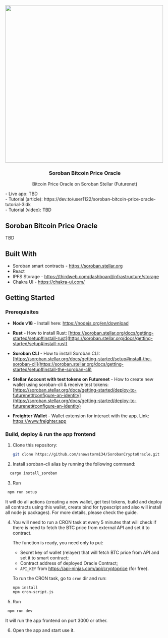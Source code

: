 <div>
<img src="projectLogo.png" width="500">

<h3 align="center">Soroban Bitcoin Price Oracle</h3>

  <p align="center"> Bitcoin Price Oracle on Soroban Stellar (Futurenet)</p>
    - Live app: TBD<br/>
    - Tutorial (article): https://dev.to/user1122/soroban-bitcoin-price-oracle-tutorial-3ldk<br/>
    - Tutorial (video): TBD
</div>

## Soroban Bitcoin Price Oracle

TBD

## Built With

- Soroban smart contracts - https://soroban.stellar.org
- React
- IPFS Storage - https://thirdweb.com/dashboard/infrastructure/storage
- Chakra UI - https://chakra-ui.com/


## Getting Started

### Prerequisites

* **Node v18** - Install here: https://nodejs.org/en/download
  
* **Rust** - How to install Rust: 
  [https://soroban.stellar.org/docs/getting-started/setup#install-rust](https://soroban.stellar.org/docs/getting-started/setup#install-rust)

* **Soroban CLI** - How to install Soroban CLI: 
  [https://soroban.stellar.org/docs/getting-started/setup#install-the-soroban-cli](https://soroban.stellar.org/docs/getting-started/setup#install-the-soroban-cli)
  
* **Stellar Account with test tokens on Futurenet** - How to create new wallet using soroban-cli & receive test tokens:
  [https://soroban.stellar.org/docs/getting-started/deploy-to-futurenet#configure-an-identity](https://soroban.stellar.org/docs/getting-started/deploy-to-futurenet#configure-an-identity)

* **Freighter Wallet** - Wallet extension for interact with the app. Link: https://www.freighter.app



### Build, deploy & run the app frontend

1. Clone this repository:
   ```sh
   git clone https://github.com/snowstorm134/SorobanCryptoOracle.git
   ```
  
2. Install soroban-cli alias by running the following command:
 ```sh
   cargo install_soroban
   ```

3. Run
  ```sh
   npm run setup
   ```
  It will do all actions (creating a new wallet, get test tokens, build and deploy all contracts using this wallet, create bind for typescript and also will install all node js packages). For more details, please check the guide.

4. You will need to run a CRON task at every 5 minutes that will check if there is need to fetch the BTC price from external API and set it to contract.

   The function is ready, you need only to put:
   - Secret key of wallet (relayer) that will fetch BTC price from API and set it to smart contract;
   - Contract address of deployed Oracle Contract;
   - `API_KEY` from https://api-ninjas.com/api/cryptoprice (for free).
     
   To run the CRON task, go to `cron` dir and run:
   ```sh
   npm install
   npm cron-script.js
   ```
  
5. Run
  ```sh
   npm run dev
   ```
 It will run the app frontend on port 3000 or other.
 
6. Open the app and start use it.
  

